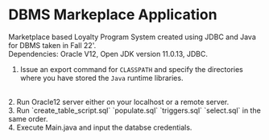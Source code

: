 # DBMS Markeplace Application

Marketplace based Loyalty Program System created using JDBC and Java for DBMS taken in Fall 22'.
<br />
Dependencies: Oracle V12, Open JDK version 11.0.13, JDBC.
<br />
1. Issue an export command for `CLASSPATH` and specify the directories where you have stored the `Java` runtime libraries.
<br />
2. Run Oracle12 server either on your localhost or a remote server.
<br />
3. Run `create_table_script.sql` `populate.sql` `triggers.sql` `select.sql` in the same order.
<br />
4. Execute Main.java and input the databse credentials.

